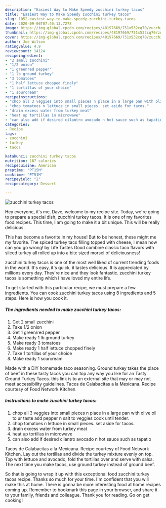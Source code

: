 ```yaml
---
description: "Easiest Way to Make Speedy zucchini turkey tacos"
title: "Easiest Way to Make Speedy zucchini turkey tacos"
slug: 1052-easiest-way-to-make-speedy-zucchini-turkey-tacos
date: 2020-09-06T07:40:13.727Z
image: https://img-global.cpcdn.com/recipes/48197669/751x532cq70/zucchini-turkey-tacos-recipe-main-photo.jpg
thumbnail: https://img-global.cpcdn.com/recipes/48197669/751x532cq70/zucchini-turkey-tacos-recipe-main-photo.jpg
cover: https://img-global.cpcdn.com/recipes/48197669/751x532cq70/zucchini-turkey-tacos-recipe-main-photo.jpg
author: Joe Wilson
ratingvalue: 4.9
reviewcount: 14124
recipeingredient:
- "2 small zucchini"
- "1/2 onion"
- "1 greenred pepper"
- "1 lb ground turkey"
- "3 tomatoes"
- "1 half lettuce chopped finely"
- "1 tortillas of your choice"
- "1 sourcream"
recipeinstructions:
- "chop all 3 veggies into small pieces n place in a large pan with olive oil to ur taste add pepper n salt to veggies cook until tender."
- "chop tomatoes n lettuce in small pieces. set aside for tacos."
- "drain excess water from turkey meat"
- "heat up tortillas in microwave"
- "can also add if desired cilantro avocado n hot sauce such as tapatio"
categories:
- Recipe
tags:
- zucchini
- turkey
- tacos

katakunci: zucchini turkey tacos 
nutrition: 187 calories
recipecuisine: American
preptime: "PT15M"
cooktime: "PT51M"
recipeyield: "2"
recipecategory: Dessert

---
```



![zucchini turkey tacos](https://img-global.cpcdn.com/recipes/48197669/751x532cq70/zucchini-turkey-tacos-recipe-main-photo.jpg)

Hey everyone, it's me, Dave, welcome to my recipe site. Today, we're going to prepare a special dish, zucchini turkey tacos. It is one of my favorites food recipes. This time, I am going to make it a bit unique. This will be really delicious.

This has become a favorite in my house! But to be honest, these might me my favorite. The spiced turkey taco filling topped with cheese, I mean how can you go wrong! by Life Tastes Good combine classic taco flavors with sliced turkey all rolled up into a bite sized morsel of deliciousness!

zucchini turkey tacos is one of the most well liked of current trending foods in the world. It's easy, it's quick, it tastes delicious. It is appreciated by millions every day. They're nice and they look fantastic. zucchini turkey tacos is something which I have loved my entire life.


To get started with this particular recipe, we must prepare a few ingredients. You can cook zucchini turkey tacos using 8 ingredients and 5 steps. Here is how you cook it.

<!--inarticleads1-->

##### The ingredients needed to make zucchini turkey tacos:

1. Get 2 small zucchini
1. Take 1/2 onion
1. Get 1 green/red pepper
1. Make ready 1 lb ground turkey
1. Make ready 3 tomatoes
1. Make ready 1 half lettuce chopped finely
1. Take 1 tortillas of your choice
1. Make ready 1 sourcream


Made with a DIY homemade taco seasoning. Ground turkey takes the place of beef in these tasty tacos you can top any way you like for an Tasty Ground Turkey Tacos. this link is to an external site that may or may not meet accessibility guidelines. Tacos de Calabacitas a la Mexicana. Recipe courtesy of Food Network Kitchen. 

<!--inarticleads2-->

##### Instructions to make zucchini turkey tacos:

1. chop all 3 veggies into small pieces n place in a large pan with olive oil to ur taste add pepper n salt to veggies cook until tender.
1. chop tomatoes n lettuce in small pieces. set aside for tacos.
1. drain excess water from turkey meat
1. heat up tortillas in microwave
1. can also add if desired cilantro avocado n hot sauce such as tapatio


Tacos de Calabacitas a la Mexicana. Recipe courtesy of Food Network Kitchen. Lay out the tortillas and divide the turkey mixture evenly on top. Top with lettuce and avocado, fold the tortillas over and serve with salsa. The next time you make tacos, use ground turkey instead of ground beef. 

So that is going to wrap it up with this exceptional food zucchini turkey tacos recipe. Thanks so much for your time. I'm confident that you will make this at home. There is gonna be more interesting food at home recipes coming up. Remember to bookmark this page in your browser, and share it to your family, friends and colleague. Thank you for reading. Go on get cooking!

